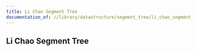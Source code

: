 ```yaml
---
title: Li Chao Segment Tree
documentation_of: //library/datastructure/segment_tree/li_chao_segment_tree.hpp
---
```

## Li Chao Segment Tree